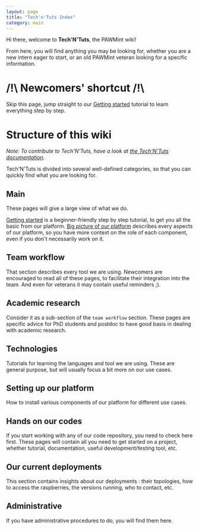 ```yaml
---
layout: page
title: "Tech'n'Tuts Index"
category: main
---
```


Hi there, welcome to **Tech'N'Tuts**, the PAWMint wiki!

From here, you will find anything you may be looking for, whether you are a new intern eager to start, or an old PAWMint veteran looking for a specific information.

# /!\ Newcomers' shortcut /!\

Skip this page, jump straight to our [Getting started](getting-started-with-pawmint) tutorial to learn everything step by step.

# Structure of this wiki

_Note: To contribute to Tech'N'Tuts, have a look at [the Tech'N'Tuts documentation](team-documentation)._

Tech'N'Tuts is divided into several well-defined categories, so that you can quickly find what you are looking for.

## Main

These pages will give a large view of what we do.

[Getting started](getting-started-with-ubismart) is a beginner-friendly step by step tutorial, to get you all the basic from our platform.
[Big picture of our platform](big-picture-of-our-platform) describes every aspects of our platform, so you have more context on the role of each component, even if you don't necessarily work on it.

## Team workflow

That section describes every tool we are using. Newcomers are encouraged to read all of these pages, to facilitate their integration into the team. And even for veterans it may contain useful reminders ;).

## Academic research

Consider it as a sub-section of the `team workflow` section. These pages are specific advice for PhD students and postdoc to have good basis in dealing with academic research.

## Technologies

Tutorials for learning the languages and tool we are using. These are general purpose, but will usually focus a bit more on our use cases.

## Setting up our platform

How to install various components of our platform for different use cases.

## Hands on our codes

If you start working with any of our code repository, you need to check here first. These pages will contain all you need to get started on a project, whether tutorial, documentation, useful development/testing tool, etc.

## Our current deployments

This section contains insights about our deployments : their topologies, how to access the raspberries, the versions running, who to contact, etc.

## Administrative

If you have administrative procedures to do, you will find them here.
